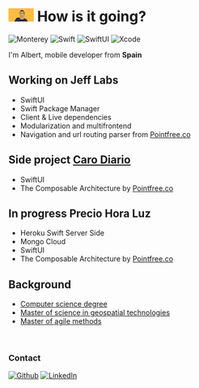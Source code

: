 <h1>
<img src="images/portrait.png" width="50" /> How is it going?
</h1>

<p> 
  <img alt="Monterey" src="https://img.shields.io/badge/macos-monterey-purple.svg" /> 
  <img alt="Swift" src="https://img.shields.io/badge/swift-5.6-orange.svg" /> 
  <img alt="SwiftUI" src="https://img.shields.io/badge/swiftui-3.0-darkblue" />
  <img alt="Xcode" src="https://img.shields.io/badge/xcode-13-blue" />
</p>

<p>I'm Albert, mobile developer from <b>Spain</b>

<h2>
Working on Jeff Labs
</h2>

<ul>
<li>SwiftUI</li>
<li>Swift Package Manager</li>
<li>Client & Live dependencies</li>
<li>Modularization and multifrontend</li>
<li>Navigation and url routing parser from <a href="https://www.pointfree.co">Pointfree.co</a></li>
</ul>

<h2>Side project <a href="https://apps.apple.com/us/app/id1587496005">Caro Diario</a></h2>

<ul>
<li>SwiftUI</li>
<li>The Composable Architecture by <a href="https://www.pointfree.co">Pointfree.co</a></li>
</ul>

<h2>In progress Precio Hora Luz</a></h2>

<ul>
<li>Heroku Swift Server Side</li>
<li>Mongo Cloud</li>
<li>SwiftUI</li>
<li>The Composable Architecture by <a href="https://www.pointfree.co">Pointfree.co</a></li>
</ul>


<h2>Background</h2>

<ul>
<li><a href="https://www.uji.es/estudis/base/2022/graus/informatica/">Computer science degree</a></li>
<li><a href="https://mastergeotech.info/">Master of science in geospatial technologies</a></li>
<li><a href="https://www.salleurl.edu/es/estudios/master-en-metodos-agiles">Master of agile methods</a></li>
</ul>

 <h3>
Contact
</h3>
<p>
<a href="https://github.com/agescura" target="_blank"><img alt="Github" src="https://img.shields.io/badge/GitHub-%2312100E.svg?&style=for-the-badge&logo=Github&logoColor=white" /></a> <a href="https://www.linkedin.com/in/agescura" target="_blank"><img alt="LinkedIn" src="https://img.shields.io/badge/linkedin-%230077B5.svg?&style=for-the-badge&logo=linkedin&logoColor=white" /></a> 
</p>
